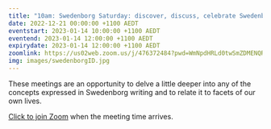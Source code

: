 ```yaml
---
title: "10am: Swedenborg Saturday: discover, discuss, celebrate Swedenborg's life and writings"
date: 2022-12-21 00:00:00 +1100 AEDT
eventstart: 2023-01-14 10:00:00 +1100 AEDT
eventend: 2023-01-14 12:00:00 +1100 AEDT
expirydate: 2023-01-14 12:00:00 +1100 AEDT
zoomlink: https://us02web.zoom.us/j/476372484?pwd=WmNpdHRLd0twSmZDMENQRit3aE8zZz09
img: images/swedenborgID.jpg
---
```


These meetings are an opportunity to delve a little deeper into any of the concepts expressed in Swedenborg writing and to relate it to facets of our own lives.

[Click to join Zoom](https://us02web.zoom.us/j/476372484?pwd=WmNpdHRLd0twSmZDMENQRit3aE8zZz09) when the meeting time arrives.